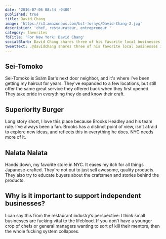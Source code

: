 ```yaml
---
date: '2016-07-06 08:54 -0400'
published: true
title: David Chang
image: 'https://s3.amazonaws.com/bst-fornyc/David-Chang-2.jpg'
description: 'chef, restaurateur, entrepreneur '
category: favorites
fbTitle: 'For New York: David Chang'
socialBlurb: David Chang shares three of his favorite local businesses in NYC.
tweetText: .@davidchang shares three of his favorite local businesses in NYC
---
```


## Sei-Tomoko

Sei-Tomoko is Ssäm Bar's next door neighbor, and it's where I've been getting my haircut for years. They've expanded to a few locations, but still offer the same great service they offered back when they first opened. They take pride in everything they do and know their craft.

## Superiority Burger

Long story short, I love this place because Brooks Headley and his team rule. I've always been a fan. Brooks has a distinct point of view, isn't afraid to explore new ideas, and reflects this in everything he does. NYC needs more of it.

## Nalata Nalata

Hands down, my favorite store in NYC. It eases my itch for all things Japanese-crafted. They're not out to just sell awesome, quality products. They also try to educate buyers about the craftsmen and stories behind the products.

## Why is it important to support independent businesses?

I can say this from the restaurant industry’s perspective: I think small businesses are fucking vital to the lifeblood. If you don't have a younger crop of chefs or general managers wanting to sort of kill their mentors, then the whole fucking system collapses.
